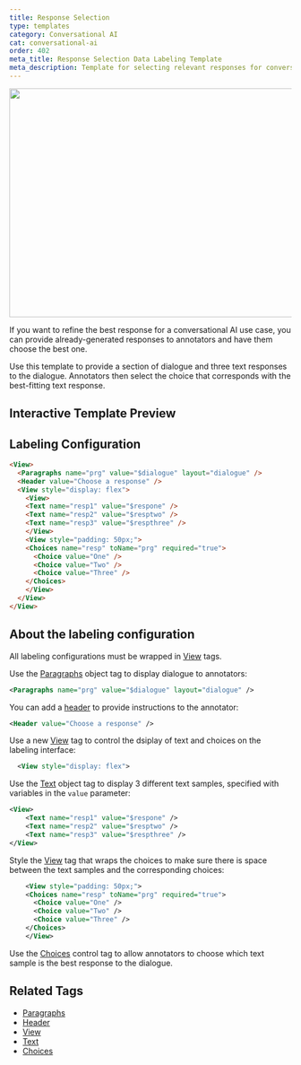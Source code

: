 ```yaml
---
title: Response Selection
type: templates
category: Conversational AI
cat: conversational-ai
order: 402
meta_title: Response Selection Data Labeling Template
meta_description: Template for selecting relevant responses for conversational AI use cases with Label Studio for your machine learning and data science projects.
---
```


<img src="/images/templates/response-selection.png" alt="" class="gif-border" width="552px" height="408px" />

If you want to refine the best response for a conversational AI use case, you can provide already-generated responses to annotators and have them choose the best one. 

Use this template to provide a section of dialogue and three text responses to the dialogue. Annotators then select the choice that corresponds with the best-fitting text response. 

## Interactive Template Preview

<div id="main-preview"></div>

## Labeling Configuration

```html
<View>  
  <Paragraphs name="prg" value="$dialogue" layout="dialogue" />
  <Header value="Choose a response" />
  <View style="display: flex">
    <View>
    <Text name="resp1" value="$respone" />
    <Text name="resp2" value="$resptwo" />
    <Text name="resp3" value="$respthree" />
    </View>
    <View style="padding: 50px;">
    <Choices name="resp" toName="prg" required="true">
      <Choice value="One" />
      <Choice value="Two" />
  	  <Choice value="Three" />
    </Choices>
    </View>
  </View>
</View>
```

## About the labeling configuration

All labeling configurations must be wrapped in [View](/tags/view.html) tags.

Use the [Paragraphs](/tags/paragraphs.html) object tag to display dialogue to annotators:
```xml
<Paragraphs name="prg" value="$dialogue" layout="dialogue" />
```

You can add a [header](/tags/header.html) to provide instructions to the annotator:
```xml
<Header value="Choose a response" />
```

Use a new [View](/tags/view.html) tag to control the dsiplay of text and choices on the labeling interface:
```xml
  <View style="display: flex">
```

Use the [Text](/tags/text.html) object tag to display 3 different text samples, specified with variables in the `value` parameter:
```xml
<View>
    <Text name="resp1" value="$respone" />
    <Text name="resp2" value="$resptwo" />
    <Text name="resp3" value="$respthree" />
</View>
```

Style the [View](/tags/view.html) tag that wraps the choices to make sure there is space between the text samples and the corresponding choices:
```xml
    <View style="padding: 50px;">
    <Choices name="resp" toName="prg" required="true">
      <Choice value="One" />
      <Choice value="Two" />
  	  <Choice value="Three" />
    </Choices>
    </View>
```
Use the [Choices](/tags/choices.html) control tag to allow annotators to choose which text sample is the best response to the dialogue.

## Related Tags

- [Paragraphs](/tags/paragraphs.html)
- [Header](/tags/header.html)
- [View](/tags/view.html)
- [Text](/tags/text.html)
- [Choices](/tags/choices.html)